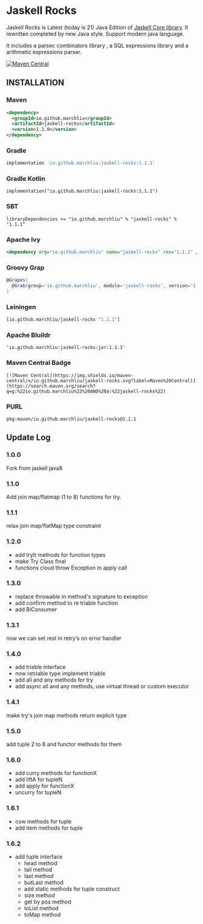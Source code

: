 # Jaskell Rocks

Jaskell Rocks is Latest (today is 21) Java Edition of [Jaskell Core library](https://github.com/MarchLiu/jaskell-core).
It rewritten completed by new Java style. Support modern java language.

It includes a parsec combinators library , a SQL expressions library and a arithmetic expressions parser.


[![Maven Central](https://img.shields.io/maven-central/v/io.github.marchliu/jaskell-rocks.svg?label=Maven%20Central)](https://search.maven.org/search?q=g:%22io.github.marchliu%22%20AND%20a:%22jaskell-rocks%22)

## INSTALLATION

### Maven

```xml
<dependency>
  <groupId>io.github.marchliu</groupId>
  <artifactId>jaskell-rocks</artifactId>
  <version>1.1.0</version>
</dependency>
```

### Gradle

```groovy
implementation 'io.github.marchliu:jaskell-rocks:1.1.1'
```

### Gradle Kotlin

```
implementation("io.github.marchliu:jaskell-rocks:1.1.1")
```

### SBT

```sbtshell
libraryDependencies += "io.github.marchliu" % "jaskell-rocks" % "1.1.1"
```

### Apache Ivy

```xml
<dependency org="io.github.marchliu" name="jaskell-rocks" rev="1.1.1" />
```

### Groovy Grap

```groovy
@Grapes(
  @Grab(group='io.github.marchliu', module='jaskell-rocks', version='1.1.1')
)

```

### Leiningen

```clojure
[io.github.marchliu/jaskell-rocks "1.1.1"]
```

### Apache Bluildr

```
'io.github.marchliu:jaskell-rocks:jar:1.1.1'
```

### Maven Central Badge

```
[![Maven Central](https://img.shields.io/maven-central/v/io.github.marchliu/jaskell-rocks.svg?label=Maven%20Central)](https://search.maven.org/search?q=g:%22io.github.marchliu%22%20AND%20a:%22jaskell-rocks%22)
```

### PURL

```
pkg:maven/io.github.marchliu/jaskell-rocks@1.1.1
```


## Update Log

### 1.0.0

Fork from jaskell java8

### 1.1.0

Add join map/flatmap (1 to 8) functions for try.

### 1.1.1

relax join map/flatMap type constraint

### 1.2.0

- add tryIt methods for function types
- make Try Class final
- functions cloud throw Exception in apply call

### 1.3.0

- replace throwable in method's signature to exception 
- add confirm method to re triable function
- add BiConsumer


### 1.3.1

now we can set rest in retry‘s on error handler

### 1.4.0

- add triable interface
- now retriable type implement triable 
- add all and any methods for try
- add async all and any methods, use virtual thread or custom executor

### 1.4.1

make try's join map methods return explicit type 

### 1.5.0

add tuple 2 to 8 and functor methods for them

### 1.6.0

- add curry methods for functionX
- add liftA for tupleN
- add apply for functionX
- uncurry for tupleN

### 1.6.1

- cow methods for tuple
- add item methods for tuple

### 1.6.2

- add tuple interface
  - head method
  - tail method
  - last method
  - butLast method
  - add static methods for tuple construct
  - size method
  - get by pos method
  - toList method
  - toMap method